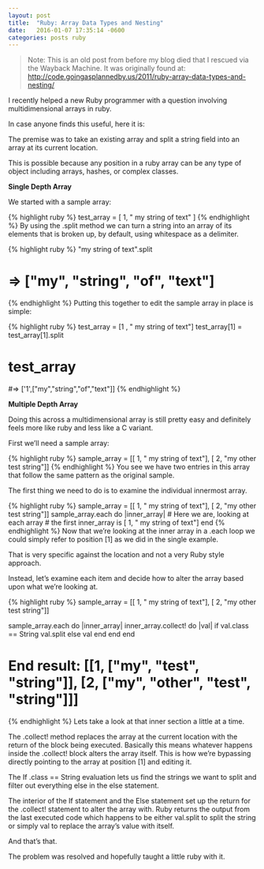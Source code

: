 ```yaml
---
layout: post
title:  "Ruby: Array Data Types and Nesting"
date:   2016-01-07 17:35:14 -0600
categories: posts ruby
---
```


> Note: This is an old post from before my blog died that I rescued via the Wayback Machine. It was originally found at: http://code.goingasplannedby.us/2011/ruby-array-data-types-and-nesting/

I recently helped a new Ruby programmer with a question involving multidimensional arrays in ruby.

In case anyone finds this useful, here it is:

The premise was to take an existing array and split a string field into an array at its current location.

This is possible because any position in a ruby array can be any type of object including arrays, hashes, or complex classes.

**Single Depth Array**

We started with a sample array:

{% highlight ruby %}
test_array = [ 1, " my string of text" ]
{% endhighlight %}
By using the .split method we can turn a string into an array of its elements that is broken up, by default, using whitespace as a delimiter.

{% highlight ruby %}
"my string of text".split
# => ["my", "string", "of", "text"]
{% endhighlight %}
Putting this together to edit the sample array in place is simple:

{% highlight ruby %}
test_array = [1 , " my string of text"]
test_array[1] = test_array[1].split

# test_array
#=> ['1',["my","string","of","text"]]
{% endhighlight %}

**Multiple Depth Array**

Doing this across a multidimensional array is still pretty easy and definitely feels more like ruby and less like a C variant.

First we’ll need a sample array:

{% highlight ruby %}
sample_array = [[ 1, " my string of text"], [ 2, "my other test string"]]
{% endhighlight %}
You see we have two entries in this array that follow the same pattern as the original sample.

The first thing we need to do is to examine the individual innermost array.

{% highlight ruby %}
sample_array = [[ 1, " my string of text"], [ 2, "my other test string"]]
sample_array.each do |inner_array|
    # Here we are, looking at each array
    # the first inner_array is [ 1, " my string of text"]
end
{% endhighlight %}
Now that we’re looking at the inner array in a .each loop we could simply refer to position [1] as we did in the single example.

That is very specific against the location and not a very Ruby style approach.

Instead, let’s examine each item and decide how to alter the array based upon what we’re looking at.

{% highlight ruby %}
sample_array = [[ 1, " my string of text"], [ 2, "my other test string"]]
 
sample_array.each do |inner_array|
    inner_array.collect! do |val|
        if val.class == String
            val.split
        else
            val
        end
    end
end
 
# End result: [[1, ["my", "test", "string"]], [2, ["my", "other", "test", "string"]]]
{% endhighlight %}
Lets take a look at that inner section a little at a time.

The .collect! method replaces the array at the current location with the return of the block being executed. Basically this means whatever happens inside the .collect! block alters the array itself. This is how we’re bypassing directly pointing to the array at position [1] and editing it.

The If .class == String evaluation lets us find the strings we want to split and filter out everything else in the else statement.

The interior of the If statement and the Else statement set up the return for the .collect! statement to alter the array with. Ruby returns the output from the last executed code which happens to be either val.split to split the string or simply val to replace the array’s value with itself.

And that’s that.

The problem was resolved and hopefully taught a little ruby with it.